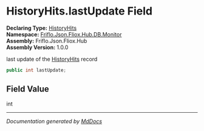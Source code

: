 ﻿<!--  
  <auto-generated>   
    The contents of this file were generated by a tool.  
    Changes to this file may be list if the file is regenerated  
  </auto-generated>   
-->

# HistoryHits.lastUpdate Field

**Declaring Type:** [HistoryHits](../index.md)  
**Namespace:** [Friflo.Json.Fliox.Hub.DB.Monitor](../../index.md)  
**Assembly:** Friflo.Json.Fliox.Hub  
**Assembly Version:** 1.0.0

last update of the [HistoryHits](../index.md) record

```csharp
public int lastUpdate;
```

## Field Value

int

___

*Documentation generated by [MdDocs](https://github.com/ap0llo/mddocs)*
